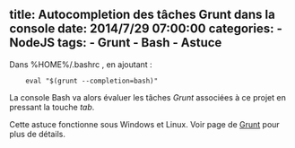 title: Autocompletion des tâches Grunt dans la console
date: 2014/7/29 07:00:00
categories:
	- NodeJS
tags:
	- Grunt
	- Bash
	- Astuce
---

Dans %HOME%/.bashrc , en ajoutant :

```
	eval "$(grunt --completion=bash)"
```

La console Bash va alors évaluer les tâches *Grunt* associées à ce projet en pressant la touche *tab*.

Cette astuce fonctionne sous Windows et Linux. Voir page de [Grunt](https://github.com/gruntjs/grunt-cli) pour plus de détails.


